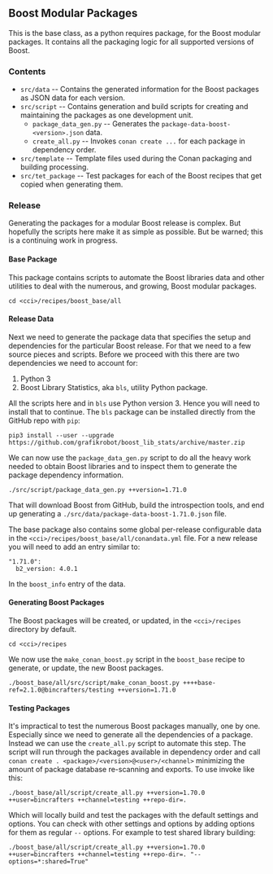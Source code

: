 ## Boost Modular Packages

This is the base class, as a python requires package, for the Boost modular
packages. It contains all the packaging logic for all supported
versions of Boost.

### Contents

* `src/data` -- Contains the generated information for the Boost packages as
    JSON data for each version.
* `src/script` -- Contains generation and build scripts for creating and
    maintaining the packages as one development unit.
    * `package_data_gen.py` -- Generates the
        `package-data-boost-<version>.json` data.
    * `create_all.py` -- Invokes `conan create ...` for each package in
        dependency order.
* `src/template` -- Template files used during the Conan packaging and
    building processing.
* `src/tet_package` -- Test packages for each of the Boost recipes that get
    copied when generating them.

### Release

Generating the packages for a modular Boost release is complex. But hopefully
the scripts here make it as simple as possible. But be warned; this is a
continuing work in progress.

#### Base Package

This package contains scripts to automate the Boost libraries data and other
utilities to deal with the numerous, and growing, Boost modular packages.

```
cd <cci>/recipes/boost_base/all
```

#### Release Data

Next we need to generate the package data that specifies the setup and
dependencies for the particular Boost release. For that we need to a few
source pieces and scripts. Before we proceed with this there are two
dependencies we need to account for:

1. Python 3
2. Boost Library Statistics, aka `bls`, utility Python package.

All the scripts here and in `bls` use Python version 3. Hence you will
need to install that to continue. The `bls` package can be installed
directly from the GitHub repo with `pip`:

```
pip3 install --user --upgrade https://github.com/grafikrobot/boost_lib_stats/archive/master.zip
```

We can now use the `package_data_gen.py` script to do all the heavy work needed
to obtain Boost libraries and to inspect them to generate the package
dependency information.

```
./src/script/package_data_gen.py ++version=1.71.0
```

That will download Boost from GitHub, build the introspection tools, and
end up generating a `./src/data/package-data-boost-1.71.0.json`
file.

The base package also contains some global per-release configurable data in
the `<cci>/recipes/boost_base/all/conandata.yml` file. For a new release you
will need to add an entry similar to:

```
"1.71.0":
  b2_version: 4.0.1
```

In the `boost_info` entry of the data.

#### Generating Boost Packages

The Boost packages will be created, or updated, in the `<cci>/recipes`
directory by default.

```
cd <cci>/recipes
```

We now use the `make_conan_boost.py` script in the `boost_base` recipe to
generate, or update, the new Boost packages.

```
./boost_base/all/src/script/make_conan_boost.py ++++base-ref=2.1.0@bincrafters/testing ++version=1.71.0
```

#### Testing Packages

It's impractical to test the numerous Boost packages manually, one by one.
Especially since we need to generate all the dependencies of a package.
Instead we can use the `create_all.py` script to automate this step. The script
will run through the packages available in dependency order and call
`conan create . <package>/<version>@<user>/<channel>` minimizing the amount of
package database re-scanning and exports. To use invoke like this:

```
./boost_base/all/script/create_all.py ++version=1.70.0 ++user=bincrafters ++channel=testing ++repo-dir=.
```

Which will locally build and test the packages with the default settings and
options. You can check with other settings and options by adding options
for them as regular `--` options. For example to test shared library building:

```
./boost_base/all/script/create_all.py ++version=1.70.0 ++user=bincrafters ++channel=testing ++repo-dir=. "--options=*:shared=True"
```
